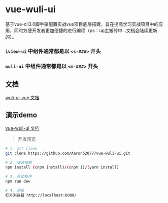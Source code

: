 # vue-wuli-ui
基于vue-cli3.0脚手架配置实战vue项目底层搭建，旨在提高学习实战项目中的应用，同时方便开发者更加便捷的进行编程（ps：up主搬砖中...文档会陆续更新的）。

### `iview-ui` 中组件通常都是以 `<s-###>` 开头
### `wuli-ui` 中组件通常都是以 `<m-###>` 开头

## 文档

[wuli-ui-vue 文档](https://aaron52077.github.io/wuli-ui-vue/) 

## 演示demo

[vue-wuli-ui 文档](https://aaron52077.github.io/vue-wuli-ui/#/) 

> 开发预览

``` bash
# 1. git clone
git clone https://github.com/Aaron52077/vue-wuli-ui.git

# 2. 安装依赖
npm install (cnpm install)/(cnpm i)/(yarn install)

# 3. 启动程序
npm run dev

# 4. 预览
打开浏览器 http://localhost:8080/

```

